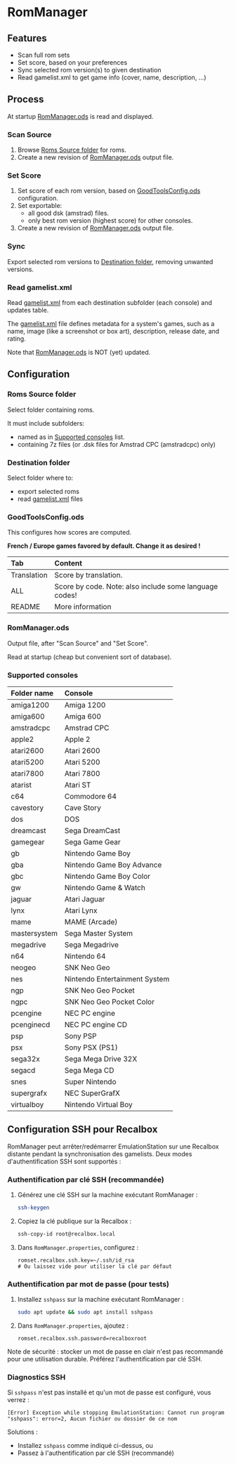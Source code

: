 # RomManager

## Features

- Scan full rom sets
- Set score, based on your preferences
- Sync selected rom version(s) to given destination
- Read gamelist.xml to get game info (cover, name, description, ...)

## Process

At startup [RomManager.ods](#RomManager-ods) is read and displayed.

### Scan Source

1) Browse [Roms Source folder](#roms-source-folder) for roms.
1) Create a new revision of [RomManager.ods](#RomManager-ods) output file.

### Set Score

1. Set score of each rom version, based on [GoodToolsConfig.ods](#GoodToolsConfig) configuration.
1. Set exportable:
    - all good dsk (amstrad) files.
    - only best rom version (highest score) for other consoles.
1. Create a new revision of [RomManager.ods](#RomManager-ods) output file.

### Sync

Export selected rom versions to [Destination folder](#destination-folder), removing unwanted versions.

### Read gamelist.xml

Read [gamelist.xml](https://github.com/recalbox/recalbox-emulationstation/blob/master/GAMELISTS.md) from each destination subfolder (each console) and updates table.

The [gamelist.xml](https://github.com/recalbox/recalbox-emulationstation/blob/master/GAMELISTS.md) file defines metadata for a system's games, such as a name, image (like a screenshot or box art), description, release date, and rating.

Note that [RomManager.ods](#RomManager-ods) is NOT (yet) updated.

## Configuration

### <a name="roms-source-folder"></a>  Roms Source folder

Select folder containing roms.

It must include subfolders:

- named as in [Supported consoles](#supported-consoles) list.
- containing 7z files (or .dsk files for Amstrad CPC (amstradcpc) only)

### <a name="destination-folder"></a> Destination folder

Select folder where to:

- export selected roms
- read [gamelist.xml](https://github.com/recalbox/recalbox-emulationstation/blob/master/GAMELISTS.md) files

### <a name="GoodToolsConfig"></a> GoodToolsConfig.ods

This configures how scores are computed.

**French / Europe games favored by default. Change it as desired !**

| Tab | Content |
| :--- |:---|
| Translation | Score by translation. |
| ALL | Score by code. Note: also include some language codes! |
| README | More information |

### <a name="RomManager-ods"></a> RomManager.ods

Output file, after "Scan Source" and "Set Score".

Read at startup (cheap but convenient sort of database).

### <a name="supported-consoles"></a> Supported consoles

| Folder name | Console |
| :--- |:---|
| amiga1200 | Amiga 1200 |
| amiga600 | Amiga 600 |
| amstradcpc | Amstrad CPC |
| apple2 | Apple 2 |
| atari2600 | Atari 2600 |
| atari5200 | Atari 5200 |
| atari7800 | Atari 7800 |
| atarist | Atari ST |
| c64 | Commodore 64 |
| cavestory | Cave Story |
| dos | DOS |
| dreamcast | Sega DreamCast |
| gamegear | Sega Game Gear |
| gb | Nintendo Game Boy |
| gba | Nintendo Game Boy Advance |
| gbc | Nintendo Game Boy Color |
| gw | Nintendo Game & Watch |
| jaguar | Atari Jaguar |
| lynx | Atari Lynx |
| mame | MAME (Arcade) |
| mastersystem | Sega Master System |
| megadrive | Sega Megadrive |
| n64 | Nintendo 64 |
| neogeo | SNK Neo Geo |
| nes | Nintendo Entertainment System |
| ngp | SNK Neo Geo Pocket |
| ngpc | SNK Neo Geo Pocket Color |
| pcengine | NEC PC engine |
| pcenginecd | NEC PC engine CD |
| psp | Sony PSP |
| psx | Sony PSX (PS1) |
| sega32x | Sega Mega Drive 32X |
| segacd | Sega Mega CD |
| snes | Super Nintendo |
| supergrafx | NEC SuperGrafX |
| virtualboy | Nintendo Virtual Boy |

## Configuration SSH pour Recalbox

RomManager peut arrêter/redémarrer EmulationStation sur une Recalbox distante pendant la synchronisation des gamelists. Deux modes d'authentification SSH sont supportés :

### Authentification par clé SSH (recommandée)

1. Générez une clé SSH sur la machine exécutant RomManager :

   ```bash
   ssh-keygen
   ```

2. Copiez la clé publique sur la Recalbox :

   ```bash
   ssh-copy-id root@recalbox.local
   ```

3. Dans `RomManager.properties`, configurez :

   ```properties
   romset.recalbox.ssh.key=~/.ssh/id_rsa
   # Ou laissez vide pour utiliser la clé par défaut
   ```

### Authentification par mot de passe (pour tests)

1. Installez `sshpass` sur la machine exécutant RomManager :

   ```bash
   sudo apt update && sudo apt install sshpass
   ```

2. Dans `RomManager.properties`, ajoutez :

   ```properties
   romset.recalbox.ssh.password=recalboxroot
   ```

Note de sécurité : stocker un mot de passe en clair n'est pas recommandé pour une utilisation durable. Préférez l'authentification par clé SSH.

### Diagnostics SSH

Si `sshpass` n'est pas installé et qu'un mot de passe est configuré, vous verrez :

```text
[Error] Exception while stopping EmulationStation: Cannot run program "sshpass": error=2, Aucun fichier ou dossier de ce nom
```

Solutions :

- Installez `sshpass` comme indiqué ci-dessus, ou
- Passez à l'authentification par clé SSH (recommandé)
